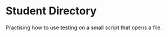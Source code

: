 Student Directory
=================

Practising how to use testing on a small script that opens a file.
